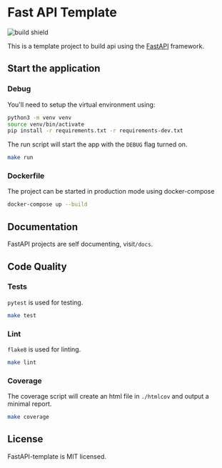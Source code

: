 # Fast API Template

![build shield](https://img.shields.io/github/workflow/status/afrigon/fastapi-template/Tests/master)

This is a template project to build api using the [FastAPI](https://github.com/tiangolo/fastapi) framework.

## Start the application

### Debug

You'll need to setup the virtual environment using:

```sh
python3 -m venv venv
source venv/bin/activate
pip install -r requirements.txt -r requirements-dev.txt
```

The run script will start the app with the `DEBUG` flag turned on.

```sh
make run
```

### Dockerfile

The project can be started in production mode using docker-compose

```sh
docker-compose up --build
```

## Documentation

FastAPI projects are self documenting, visit`/docs`.

## Code Quality

### Tests

`pytest` is used for testing.

```sh
make test
```

### Lint

`flake8` is used for linting.

```sh
make lint
```

### Coverage

The coverage script will create an html file in `./htmlcov` and output a minimal report.

```sh
make coverage
```

## License

FastAPI-template is MIT licensed.

